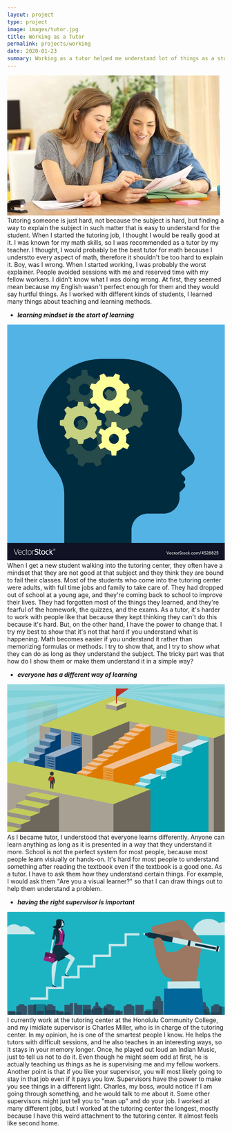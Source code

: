 ```yaml
---
layout: project
type: project
image: images/tutor.jpg
title: Working as a Tutor
permalink: projects/working
date: 2020-01-23
summary: Working as a tutor helped me understand lot of things as a student and a teacher. Everyone has a different need when it comes to learning, and everyone has a different method of learning.  
---
```


<img class="ui medium left floated rounded image" src="/images/tutor.jpg">
Tutoring someone is just hard, not because the subject is hard, but finding a way to explain the subject in such matter that is easy to understand for the student. When I started the tutoring job, I thought I would be really good at it. I was known for my math skills, so I was recommended as a tutor by my teacher. I thought, I would probably be the best tutor for math because I understto every aspect of math, therefore it shouldn't be too hard to explain it. Boy, was I wrong. When I started working, I was probably the worst explainer. People avoided sessions with me and reserved time with my fellow workers. I didn't know what I was doing wrong. At first, they seemed mean because my English wasn't perfect enough for them and they would say hurtful things.  As I worked with different kinds of students, I learned many things about teaching and learning methods.

* __*learning mindset is the start of learning*__

<img class="ui small left floated rounded image" src="/images/brain.jpg">
When I get a new student walking into the tutoring center, they often have a mindset that they are not good at that subject and they think they are bound to fail their classes. Most of the students who come into the tutoring center were adults, with full time jobs and family to take care of. They had dropped out of school at a young age, and they're coming back to school to improve their lives. They had forgotten most of the things they learned, and they're fearful of the homework, the quizzes, and the exams. As a tutor, it's harder to work with people like that because they kept thinking they can't do this because it's hard. But, on the other hand, I have the power to change that. I try my best to show that it's not that hard if you understand what is happening. Math becomes easier if you understand it rather than memorizing formulas or methods. I try to show that, and I try to show what they can do as long as they understand the subject. The tricky part was that how do I show them or make them understand it in a simple way?

* __*everyone has a different way of learning*__

<img class="ui small left floated rounded image" src="/images/path.png">
As I became tutor, I understood that everyone learns differently. Anyone can learn anything as long as it is presented in a way that they understand it more. School is not the perfect system for most people, because most people learn visiually or hands-on. It's hard for most people to understand something after reading the textbook even if the textbook is a good one. As a tutor. I have to ask them how they understand certain things. For example, I would ask them "Are you a visual learner?" so that I can draw things out to help them understand a problem.

* __*having the right supervisor is important*__

<img class="ui small left floated rounded image" src="/images/boss.png">
I currently work at the tutoring center at the Honolulu Community College, and my imidiate supervisor is Charles Miller, who is in charge of the tutoring center. In my opinion, he is one of the smartest people I know. He helps the tutors with difficult sessions, and he also teaches in an interesting ways, so it stays in your memory longer. Once, he played out loud an Indian Music, just to tell us not to do it. Even though he might seem odd at first, he is actually teaching us things as he is supervising me and my fellow workers. Another point is that if you like your supervisor, you will most likely going to stay in that job even if it pays you low. Supervisors have the power to make you see things in a different light. Charles, my boss, would notice if I am going through something, and he would talk to me about it. Some other supervisors might just tell you to "man up" and do your job. I worked at many different jobs, but I worked at the tutoring center the longest, mostly because I have this weird attachment to the tutoring center. It almost feels like second home. 

